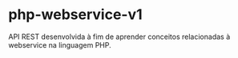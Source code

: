 # php-webservice-v1
API REST desenvolvida à fim de aprender conceitos relacionadas à webservice na linguagem PHP.
